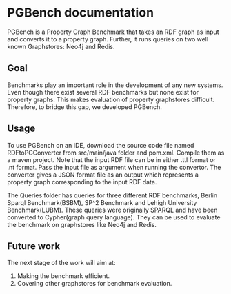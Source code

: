 # PGBench documentation
PGBench is a Property Graph Benchmark that takes an RDF graph as input and converts it to a property graph. Further, it runs queries on two well known Graphstores: Neo4j and Redis.


## Goal
Benchmarks play an important role in the development of any new systems. Even though there exist several RDF benchmarks but none exist for property graphs. This makes evaluation of property graphstores difficult. Therefore, to bridge this gap, we developed PGBench.

## Usage
To use PGBench on an IDE, download the source code file named RDFtoPGConverter from src/main/java folder and pom.xml. Compile them as a maven project.
Note that the input RDF file can be in either .ttl format or .nt format. Pass the input file as argument when running the convertor.
The converter gives a JSON format file as an output which represents a property graph corresponding to the input RDF data.

The Queries folder has queries for three different RDF benchmarks, Berlin Sparql Benchmark(BSBM), SP^2 Benchmark and Lehigh University Benchmark(LUBM). These queries were originally SPARQL and have been converted to Cypher(graph query language). They can be used to evaluate the benchmark on graphstores like Neo4j and Redis.

## Future work

The next stage of the work will aim at:
1. Making the benchmark efficient.
2. Covering other graphstores for benchmark evaluation.
